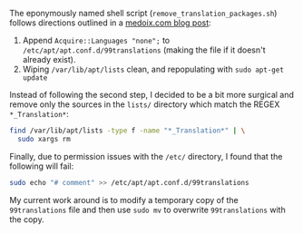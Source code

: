 The eponymously named shell script (`remove_translation_packages.sh`)
follows directions outlined in a [medoix.com blog post](https://medoix.com/2012/01/22/disable-translation-packages-in-ubuntu/):

1. Append `Acquire::Languages "none";` to
 `/etc/apt/apt.conf.d/99translations` (making the file if it doesn't
already exist).
2. Wiping  `/var/lib/apt/lists` clean, and repopulating with
 `sudo apt-get update`

Instead of following the second step, I decided to be a bit more
surgical and remove only the sources in the `lists/` directory
which match the REGEX `*_Translation*`:
```Bash
find /var/lib/apt/lists -type f -name "*_Translation*" | \
  sudo xargs rm
```

Finally, due to permission issues with the `/etc/` directory,
I found that the following will fail:
```Bash
sudo echo "# comment" >> /etc/apt/apt.conf.d/99translations
```

My current work around is to modify a temporary copy of the
`99translations` file and then use `sudo mv` to overwrite
`99translations` with the copy.
 
